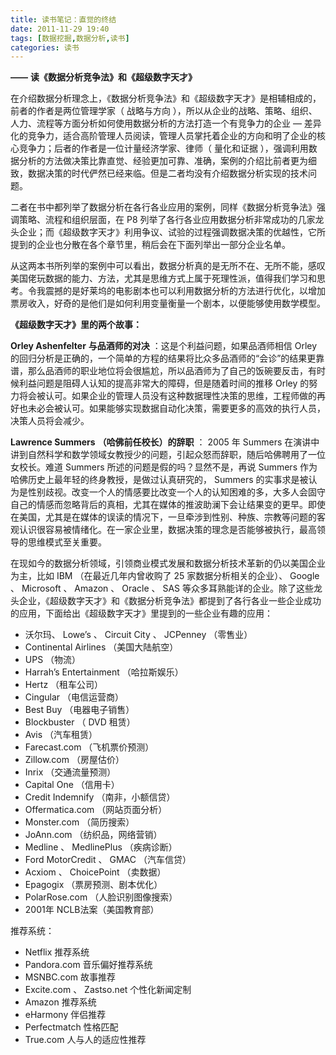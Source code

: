 ```yaml
---
title: 读书笔记：直觉的终结
date: 2011-11-29 19:40
tags: [数据挖掘,数据分析,读书]
categories: 读书
---
```


**——** **读《数据分析竞争法》和《超级数字天才》** 

在介绍数据分析理念上，《数据分析竞争法》和《超级数字天才》是相辅相成的，前者的作者是两位管理学家（ 战略与方向 ），所以从企业的战略、策略、组织、人力、流程等方面分析如何使用数据分析的方法打造一个有竞争力的企业 — 差异化的竞争力，适合高阶管理人员阅读，管理人员掌托着企业的方向和明了企业的核心竞争力；后者的作者是一位计量经济学家、律师（ 量化和证据 ），强调利用数据分析的方法做决策比靠直觉、经验更加可靠、准确，案例的介绍比前者更为细致，数据决策的时代俨然已经来临。但是二者均没有介绍数据分析实现的技术问题。
<!--more-->
二者在书中都列举了数据分析在各行各业应用的案例，同样《数据分析竞争法》强调策略、流程和组织层面，在 P8 列举了各行各业应用数据分析非常成功的几家龙头企业；而《超级数字天才》利用争议、试验的过程强调数据决策的优越性，它所提到的企业也分散在各个章节里，稍后会在下面列举出一部分企业名单。

从这两本书所列举的案例中可以看出，数据分析真的是无所不在、无所不能，感叹美国佬玩数据的能力、方法，尤其是思维方式上属于死理性派，值得我们学习和思考。令我震撼的是好莱坞的电影剧本也可以利用数据分析的方法进行优化，以增加票房收入，好奇的是他们是如何利用变量衡量一个剧本，以便能够使用数学模型。

**《超级数字天才》里的两个故事：**

**Orley Ashenfelter** **与品酒师的对决** ：这是个利益问题，如果品酒师相信 Orley 的回归分析是正确的，一个简单的方程的结果将比众多品酒师的“会诊”的结果更靠谱，那么品酒师的职业地位将会很尴尬，所以品酒师为了自己的饭碗要反击，有时候利益问题是阻碍人认知的提高非常大的障碍，但是随着时间的推移 Orley 的努力将会被认可。如果企业的管理人员没有这种数据理性决策的思维，工程师做的再好也未必会被认可。如果能够实现数据自动化决策，需要更多的高效的执行人员，决策人员将会减少。

**Lawrence Summers** **（哈佛前任校长）的辞职** ： 2005 年 Summers 在演讲中讲到自然科学和数学领域女教授少的问题，引起众怒而辞职，随后哈佛聘用了一位女校长。难道 Summers 所述的问题是假的吗？显然不是，再说 Summers 作为哈佛历史上最年轻的终身教授，是做过认真研究的， Summers 的实事求是被认为是性别歧视。改变一个人的情感要比改变一个人的认知困难的多，大多人会固守自己的情感而忽略背后的真相，尤其在媒体的推波助澜下会让结果变的更早。即使在美国，尤其是在媒体的误读的情况下，一旦牵涉到性别、种族、宗教等问题的客观认识很容易被情绪化。在一家企业里，数据决策的理念是否能够被执行，最高领导的思维模式至关重要。

 在现如今的数据分析领域，引领商业模式发展和数据分析技术革新的仍以美国企业为主，比如 IBM （在最近几年内曾收购了 25 家数据分析相关的企业）、 Google 、 Microsoft 、 Amazon 、 Oracle 、 SAS 等众多耳熟能详的企业。除了这些龙头企业，《超级数字天才》和《数据分析竞争法》都提到了各行各业一些企业成功的应用，下面给出《超级数字天才》里提到的一些企业有趣的应用：
* 沃尔玛、 Lowe’s 、 Circuit City 、 JCPenney （零售业）
* Continental Airlines （美国大陆航空）
* UPS （物流）
* Harrah’s Entertainment （哈拉斯娱乐）
* Hertz （租车公司）
* Cingular （电信运营商）
* Best Buy （电器电子销售）
* Blockbuster （ DVD 租赁）
* Avis （汽车租赁）
* Farecast.com （飞机票价预测）
* Zillow.com （房屋估价）
* Inrix （交通流量预测）
* Capital One （信用卡）
* Credit Indemnify （南非，小额信贷）
* Offermatica.com （网站页面分析）
* Monster.com （简历搜索）
* JoAnn.com （纺织品，网络营销）
* Medline 、 MedlinePlus （疾病诊断）
* Ford MotorCredit 、 GMAC （汽车信贷）
* Acxiom 、 ChoicePoint （卖数据）
* Epagogix （票房预测、剧本优化）
* PolarRose.com （人脸识别图像搜索）
* 2001年 NCLB法案（美国教育部）

推荐系统：
* Netflix 推荐系统 
* Pandora.com 音乐偏好推荐系统
* MSNBC.com 故事推荐
* Excite.com 、 Zastso.net 个性化新闻定制
* Amazon 推荐系统
* eHarmony 伴侣推荐
* Perfectmatch 性格匹配
* True.com 人与人的适应性推荐

